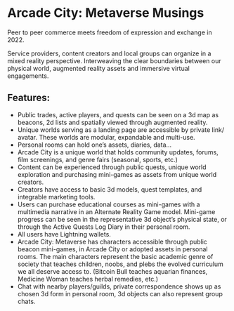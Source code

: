 # Arcade City: Metaverse Musings 

Peer to peer commerce meets freedom of expression and exchange in 2022.


Service providers, content creators and local groups can organize in a mixed reality perspective. Interweaving the clear boundaries between our physical world, augmented reality assets and immersive virtual engagements.

## Features:
 
* Public trades, active players, and quests can be seen on a 3d map as beacons, 2d lists and spatially viewed through augmented reality.
* Unique worlds serving as a landing page are accessible by private link/ avatar. These worlds are modular, expandable and multi-use.
* Personal rooms can hold one’s assets, diaries, data…
* Arcade City is a unique world that holds community updates, forums, film screenings, and genre fairs (seasonal, sports, etc.) 
* Content can be experienced through public quests, unique world exploration and purchasing mini-games as assets from unique world creators. 
* Creators have access to basic 3d models, quest templates, and integrable marketing tools.
* Users can purchase educational courses as mini-games with a multimedia narrative in an Alternate Reality Game model. Mini-game progress can be seen in the representative 3d object’s physical state, or through the Active Quests Log Diary in their personal room.
* All users have Lightning wallets.
* Arcade City: Metaverse has characters accessible through public beacon mini-games, in Arcade City or adopted assets in personal rooms. The main characters represent the basic academic genre of society that teaches children, noobs, and plebs the evolved curriculum we all deserve access to. (Bitcoin Bull teaches aquarian finances, Medicine Woman teaches herbal remedies, etc.)
* Chat with nearby players/guilds, private correspondence shows up as chosen 3d form in personal room, 3d objects can also represent group chats.

